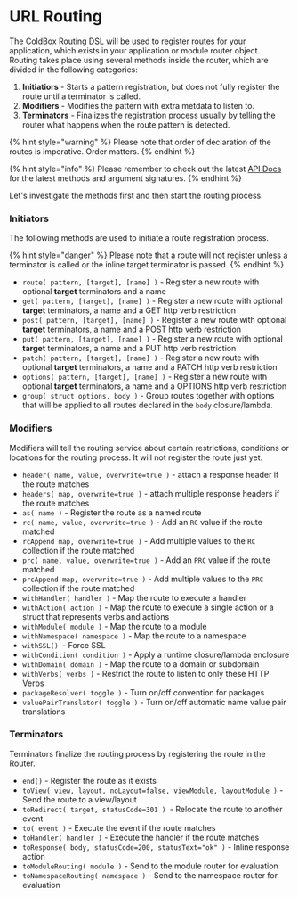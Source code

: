 # URL Routing

The ColdBox Routing DSL will be used to register routes for your application, which exists in your application or module router object.  Routing takes place using several methods inside the router, which are divided in the following categories:

1. **Initiatiors** - Starts a pattern registration, but does not fully register the route until a terminator is called.
2. **Modifiers** - Modifies the pattern with extra metdata to listen to.
3. **Terminators** - Finalizes the registration process usually by telling the router what happens when the route pattern is detected.

{% hint style="warning" %}
Please note that order of declaration of the routes is imperative.  Order matters.
{% endhint %}

{% hint style="info" %}
Please remember to check out the latest [API Docs](http://apidocs.ortussolutions.com/coldbox/current) for the latest methods and argument signatures.
{% endhint %}

Let's investigate the methods first and then start the routing process.

### Initiators

The following methods are used to initiate a route registration process. 

{% hint style="danger" %}
Please note that a route will not register unless a terminator is called or the inline target terminator is passed.
{% endhint %}

* `route( pattern, [target], [name] )` - Register a new route with optional **target** terminators and a name
* `get( pattern, [target], [name] )` - Register a new route with optional **target** terminators, a name and a GET http verb restriction
* `post( pattern, [target], [name] )` - Register a new route with optional **target** terminators, a name and a POST http verb restriction
* `put( pattern, [target], [name] )` - Register a new route with optional **target** terminators, a name and a PUT http verb restriction
* `patch( pattern, [target], [name] )` - Register a new route with optional **target** terminators, a name and a PATCH http verb restriction
* `options( pattern, [target], [name] )` - Register a new route with optional **target** terminators, a name and a OPTIONS http verb restriction
* `group( struct options, body )` - Group routes together with options that will be applied to all routes declared in the `body` closure/lambda.

### Modifiers

Modifiers will tell the routing service about certain restrictions, conditions or locations for the routing process.  It will not register the route just yet.

* `header( name, value, overwrite=true )` - attach a response header if the route matches
* `headers( map, overwrite=true )` - attach multiple response headers if the route matches
* `as( name )` - Register the route as a named route
* `rc( name, value, overwrite=true )` - Add an `RC` value if the route matched
* `rcAppend map, overwrite=true )` - Add multiple values to the `RC` collection if the route matched
* `prc( name, value, overwrite=true )` - Add an `PRC` value if the route matched
* `prcAppend map, overwrite=true )` - Add multiple values to the `PRC` collection if the route matched
* `withHandler( handler )` - Map the route to execute a handler
* `withAction( action )` - Map the route to execute a single action or a struct that represents verbs and actions
* `withModule( module )` - Map the route to a module
* `withNamespace( namespace )` - Map the route to a namespace
* `withSSL() `- Force SSL
* `withCondition( condition )` - Apply a runtime closure/lambda enclosure
* `withDomain( domain )` - Map the route to a domain or subdomain
* `withVerbs( verbs )` - Restrict the route to listen to only these HTTP Verbs
* `packageResolver( toggle )` - Turn on/off convention for packages
* `valuePairTranslator( toggle )` - Turn on/off automatic name value pair translations

### Terminators

Terminators finalize the routing process by registering the route in the Router.

* `end()` - Register the route as it exists
* `toView( view, layout, noLayout=false, viewModule, layoutModule )` - Send the route to a view/layout 
* `toRedirect( target, statusCode=301 ) `- Relocate the route to another event
* `to( event )` - Execute the event if the route matches
* `toHandler( handler )` - Execute the handler if the route matches
* `toResponse( body, statusCode=200, statusText="ok" )` - Inline response action
* `toModuleRouting( module )` - Send to the module router for evaluation
* `toNamespaceRouting( namespace )` - Send to the namespace router for evaluation



